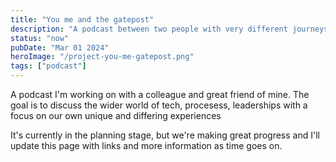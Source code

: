 ```yaml
---
title: "You me and the gatepost"
description: "A podcast between two people with very different journeys through tech"
status: "now"
pubDate: "Mar 01 2024"
heroImage: "/project-you-me-gatepost.png"
tags: ["podcast"]
---
```


A podcast I'm working on with a colleague and great friend of mine. The goal is to discuss the wider world of tech, procesess, leaderships with a focus on our own unique and differing experiences

It's currently in the planning stage, but we're making great progress and I'll update this page with links and more information as time goes on.
